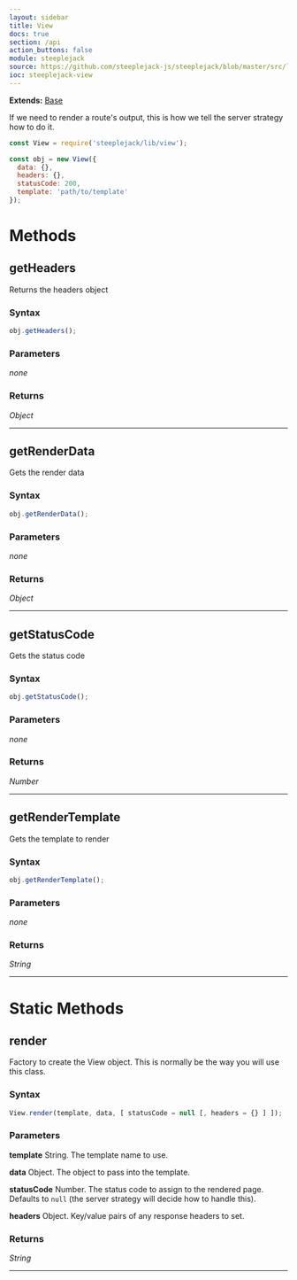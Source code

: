 ```yaml
---
layout: sidebar
title: View
docs: true
section: /api
action_buttons: false
module: steeplejack
source: https://github.com/steeplejack-js/steeplejack/blob/master/src/lib/view.js
ioc: steeplejack-view
---
```


**Extends:** [Base](../base)

If we need to render a route's output, this is how we tell the server strategy how to do it.

```javascript
const View = require('steeplejack/lib/view');

const obj = new View({
  data: {},
  headers: {},
  statusCode: 200,
  template: 'path/to/template'
});
```

# Methods

## getHeaders

Returns the headers object

### Syntax

```javascript
obj.getHeaders();
```

### Parameters

_none_

### Returns

_Object_

---

## getRenderData

Gets the render data

### Syntax

```javascript
obj.getRenderData();
```

### Parameters

_none_

### Returns

_Object_

---

## getStatusCode

Gets the status code

### Syntax

```javascript
obj.getStatusCode();
```

### Parameters

_none_

### Returns

_Number_

---

## getRenderTemplate

Gets the template to render

### Syntax

```javascript
obj.getRenderTemplate();
```

### Parameters

_none_

### Returns

_String_

---

# Static Methods

## render

Factory to create the View object. This is normally be the way you will use this class. 

### Syntax

```javascript
View.render(template, data, [ statusCode = null [, headers = {} ] ]);
```

### Parameters

**template**
  String. The template name to use.

**data**
  Object. The object to pass into the template.

**statusCode**
  Number. The status code to assign to the rendered page. Defaults to `null` (the server strategy will decide how to 
  handle this).

**headers**
  Object. Key/value pairs of any response headers to set.

### Returns

_String_

---

